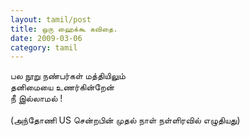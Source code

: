 ```yaml
---
layout: tamil/post
title: ஒரு ஹைக்கூ கவிதை.
date: 2009-03-06
category: tamil
---
```


பல நூறு நண்பர்கள் மத்தியிலும் <br/>
தனிமையை உணர்கின்றேன் <br/>
நீ இல்லாமல் ! <br/>
<br/>
(அந்தோணி US சென்றபின் முதல் நாள் நள்ளிரவில் எழுதியது) <br/>
<br/>
